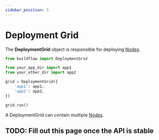 ```yaml
---
sidebar_position: 5
---
```


# Deployment Grid

The **DeploymentGrid** object is responsible for deploying [Nodes](./apis/node).

```python
from buildflow import DeploymentGrid

from your_app_dir import app1
from your_other_dir import app2

grid = DeploymentGrid({
    'app1': app1,
    'app2': app2,
})

grid.run()

```

A DeploymentGrid can contain multiple [Nodes](./apis/node).

## TODO: Fill out this page once the API is stable
